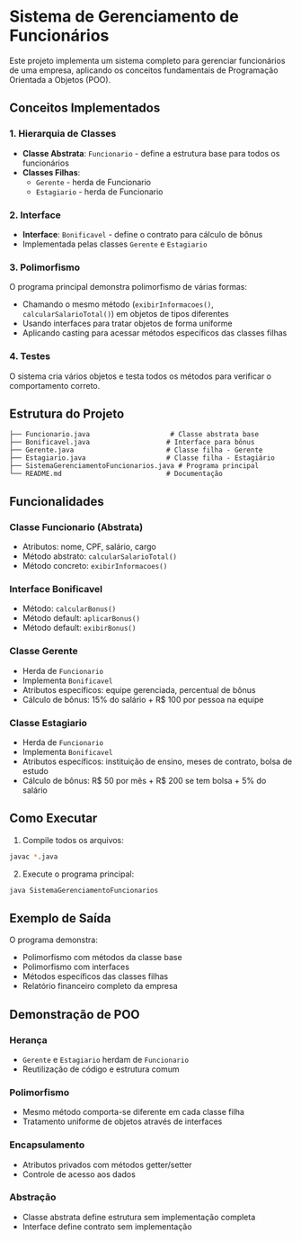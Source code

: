 # Sistema de Gerenciamento de Funcionários

Este projeto implementa um sistema completo para gerenciar funcionários de uma empresa, aplicando os conceitos fundamentais de Programação Orientada a Objetos (POO).

## Conceitos Implementados

### 1. Hierarquia de Classes
- **Classe Abstrata**: `Funcionario` - define a estrutura base para todos os funcionários
- **Classes Filhas**: 
  - `Gerente` - herda de Funcionario
  - `Estagiario` - herda de Funcionario

### 2. Interface
- **Interface**: `Bonificavel` - define o contrato para cálculo de bônus
- Implementada pelas classes `Gerente` e `Estagiario`

### 3. Polimorfismo
O programa principal demonstra polimorfismo de várias formas:
- Chamando o mesmo método (`exibirInformacoes()`, `calcularSalarioTotal()`) em objetos de tipos diferentes
- Usando interfaces para tratar objetos de forma uniforme
- Aplicando casting para acessar métodos específicos das classes filhas

### 4. Testes
O sistema cria vários objetos e testa todos os métodos para verificar o comportamento correto.

## Estrutura do Projeto

```
├── Funcionario.java                    # Classe abstrata base
├── Bonificavel.java                   # Interface para bônus
├── Gerente.java                       # Classe filha - Gerente
├── Estagiario.java                    # Classe filha - Estagiário
├── SistemaGerenciamentoFuncionarios.java # Programa principal
└── README.md                          # Documentação
```

## Funcionalidades

### Classe Funcionario (Abstrata)
- Atributos: nome, CPF, salário, cargo
- Método abstrato: `calcularSalarioTotal()`
- Método concreto: `exibirInformacoes()`

### Interface Bonificavel
- Método: `calcularBonus()`
- Método default: `aplicarBonus()`
- Método default: `exibirBonus()`

### Classe Gerente
- Herda de `Funcionario`
- Implementa `Bonificavel`
- Atributos específicos: equipe gerenciada, percentual de bônus
- Cálculo de bônus: 15% do salário + R$ 100 por pessoa na equipe

### Classe Estagiario
- Herda de `Funcionario`
- Implementa `Bonificavel`
- Atributos específicos: instituição de ensino, meses de contrato, bolsa de estudo
- Cálculo de bônus: R$ 50 por mês + R$ 200 se tem bolsa + 5% do salário

## Como Executar

1. Compile todos os arquivos:
```bash
javac *.java
```

2. Execute o programa principal:
```bash
java SistemaGerenciamentoFuncionarios
```

## Exemplo de Saída

O programa demonstra:
- Polimorfismo com métodos da classe base
- Polimorfismo com interfaces
- Métodos específicos das classes filhas
- Relatório financeiro completo da empresa

## Demonstração de POO

### Herança
- `Gerente` e `Estagiario` herdam de `Funcionario`
- Reutilização de código e estrutura comum

### Polimorfismo
- Mesmo método comporta-se diferente em cada classe filha
- Tratamento uniforme de objetos através de interfaces

### Encapsulamento
- Atributos privados com métodos getter/setter
- Controle de acesso aos dados

### Abstração
- Classe abstrata define estrutura sem implementação completa
- Interface define contrato sem implementação
